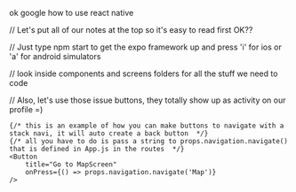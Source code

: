 ok google how to use react native

// Let's put all of our notes at the top so it's easy to read first OK?? 

// Just type npm start to get the expo framework up and press 'i' for ios or 'a' for android simulators 

// look inside components and screens folders for all the stuff we need to code 

// Also, let's use those issue buttons, they totally show up as activity on our profile =) 




    {/* this is an example of how you can make buttons to navigate with a stack navi, it will auto create a back button  */}
    {/* all you have to do is pass a string to props.navigation.navigate() that is defined in App.js in the routes  */}
    <Button 
        title="Go to MapScreen"
        onPress={() => props.navigation.navigate('Map')}
    />



